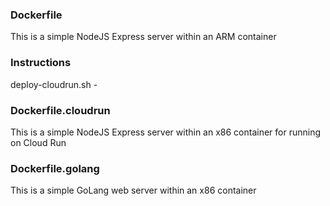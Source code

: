 ### Dockerfile

This is a simple NodeJS Express server within an ARM container

### Instructions

deploy-cloudrun.sh - 


### Dockerfile.cloudrun

This is a simple NodeJS Express server within an x86 container for running on Cloud Run

### Dockerfile.golang

This is a simple GoLang web server within an x86 container

